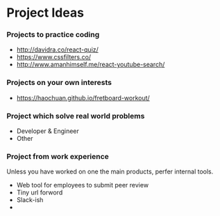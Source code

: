 # Project Ideas

### Projects to practice coding

* http://davidra.co/react-quiz/
* https://www.cssfilters.co/
* http://www.amanhimself.me/react-youtube-search/

### Projects on your own interests

* https://haochuan.github.io/fretboard-workout/

### Project which solve real world problems

* Developer & Engineer
* Other

### Project from work experience

Unless you have worked on one the main products, perfer internal tools.

* Web tool for employees to submit peer review
* Tiny url forword
* Slack-ish
*
